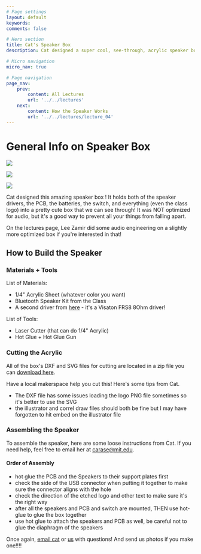 ```yaml
---
# Page settings
layout: default
keywords:
comments: false

# Hero section
title: Cat's Speaker Box
description: Cat designed a super cool, see-through, acrylic speaker box that has a USB port and a place to mount the switch! It's super easy to make with a lasercutter and hot glue!

# Micro navigation
micro_nav: true

# Page navigation
page_nav:
    prev:
        content: All Lectures
        url: '../../lectures'
    next:
        content: How the Speaker Works
        url: '../../lectures/lecture_04'
---
```


# General Info on Speaker Box

![](3.jpg)

![](8.jpg)

![](9.jpg)

Cat designed this amazing speaker box ! It holds both of the speaker drivers, the PCB, the batteries, the switch, and everything (even the class logo) into a pretty cute box that we can see through! It was NOT optimized for audio, but it's a good way to prevent all your things from falling apart.

On the lectures page, Lee Zamir did some audio engineering on a slightly more optimized box if you're interested in that! 

## How to Build the Speaker

### Materials + Tools

List of Materials:
- 1/4" Acrylic Sheet (whatever color you want)
- Bluetooth Speaker Kit from the Class
- A second driver from [here](https://www.mouser.com/ProductDetail/Visaton/FRS-8-M-8-ohm?qs=juaAHce7PkUcDlsdLt1EuA%3D%3D&mgh=1&gclid=CjwKCAiA5sieBhBnEiwAR9oh2nDFHTtG_C3diTvTk1wohk9r-snOpF1eSu328l1VWvSHqd86htHI3xoCn6YQAvD_BwE) - it's a Visaton FRS8 8Ohm driver! 

List of Tools:
- Laser Cutter (that can do 1/4" Acrylic)
- Hot Glue + Hot Glue Gun

### Cutting the Acrylic 

All of the box's DXF and SVG files for cutting are located in a zip file you can [download here](speaker_case.zip).

Have a local makerspace help you cut this! Here's some tips from Cat.
- The DXF file has some issues loading the logo PNG file sometimes so it's better to use the SVG
- the illustrator and correl draw files should both be fine but I may have forgotten to hit embed on the illustrator file

### Assembling the Speaker

To assemble the speaker, here are some loose instructions from Cat. If you need help, feel free to email her at [carase@mit.edu](mailto:carase@mit.edu).

#### Order of Assembly
- hot glue the PCB and the Speakers to their support plates first
- check the side of the USB connector when putting it together to make sure the connector aligns with the hole
- check the direction of the etched logo and other text to make sure it's the right way 
- after all the speakers and PCB and switch are mounted, THEN use hot-glue to glue the box together
- use hot glue to attach the speakers and PCB as well, be careful not to glue the diaphragm of the speakers

Once again, [email cat](mailto:carase@mit.edu) or [us](mailto:yaypcbs@mit.edu) with questions! And send us photos if you make one!!!!